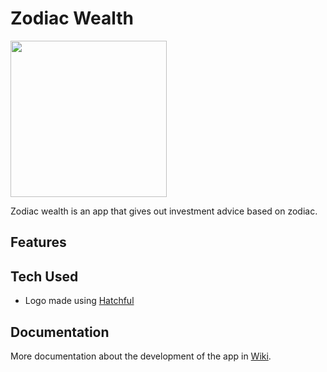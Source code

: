 # Zodiac Wealth
<img src="https://user-images.githubusercontent.com/17814490/164056399-82eed53b-6f78-4e5d-8fc8-dda3b2080295.png" width=250 />

Zodiac wealth is an app that gives out investment advice based on zodiac.

## Features

## Tech Used
- Logo made using [Hatchful](https://hatchful.shopify.com/)

## Documentation
More documentation about the development of the app in [Wiki](https://github.com/hertantoirawan/zodiac-wealth/wiki).
